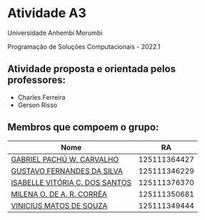 # Atividade A3 

Universidade Anhembi Morumbi

Programação de Soluções Computacionais - 2022.1 

## Atividade proposta e orientada pelos professores:

* Charles Ferreira
* Gerson Risso

## Membros que compoem o grupo:

|Nome|RA|
|----|--|
|[GABRIEL PACHÚ W. CARVALHO](https://github.com/Gabrielpwc)|125111364427|
|[GUSTAVO FERNANDES DA SILVA](https://github.com/GuhzFernandes)|125111346229|
|[ISABELLE VITÓRIA C. DOS SANTOS](https://github.com/Isabellecatezani)|125111376370|
|[MILENA O. DE A. R. CORRÊA](https://github.com/milenaofarril)|125111350681|
|[VINICIUS MATOS DE SOUZA](https://github.com/vinixmatos)|125111349444|